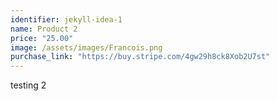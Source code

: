 ```yaml
---
identifier: jekyll-idea-1
name: Product 2 
price: "25.00"
image: /assets/images/Francois.png
purchase_link: "https://buy.stripe.com/4gw29h8ck8Xob2U7st"
---
```

testing 2